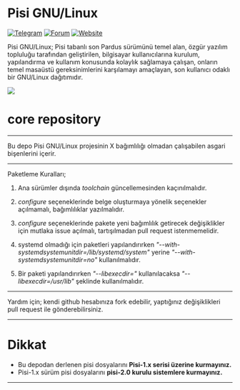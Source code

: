 # Pisi GNU/Linux

[![Telegram](https://img.shields.io/badge/Telegram-Pisi%20GNU%2FLinux-blue)](https://t.me/joinchat/DnOmFNS_KOjzEpnn)
[![Forum](https://img.shields.io/badge/Forum-Pisi%20GNU%2FLinux-orange)](https://pisilinux.org/forum)
[![Website](https://img.shields.io/badge/Website-Pisi%20GNU%2FLinux-green)](https://pisilinux.org/)


Pisi GNU/Linux; Pisi tabanlı son Pardus sürümünü temel alan, özgür yazılım topluluğu tarafından geliştirilen, bilgisayar kullanıcılarına kurulum, yapılandırma ve kullanım konusunda kolaylık sağlamaya çalışan, onların temel masaüstü gereksinimlerini karşılamayı amaçlayan, son kullanıcı odaklı bir GNU/Linux dağıtımıdır.

![](https://github.com/PisiLinuxNew/package-manager/blob/master/data/tray-zero.png)

# core repository

***********************************************************************************************
Bu depo Pisi GNU/Linux projesinin X bağımlılığı olmadan çalışabilen asgari bişenlerini içerir.
***********************************************************************************************

Paketleme Kuralları;

1. Ana sürümler dışında *toolchain* güncellemesinden kaçınılmalıdır.

1. *configure* seçeneklerinde belge oluşturmaya yönelik seçenekler açılmamalı, bağımlılıklar yazılmalıdır.

1. *configure* seçeneklerinde pakete yeni bağımlılık getirecek değişiklikler için mutlaka issue açılmalı, tartışılmadan pull request istenmemelidir.

1. systemd olmadığı için paketleri yapılandırırken *"--with-systemdsystemunitdir=/lib/systemd/system"* yerine *"--with-systemdsystemunitdir=no"* kullanılmalıdır.

1. Bir paketi yapılandırırken *"--libexecdir="* kullanılacaksa *"--libexecdir=/usr/lib"* şeklinde kullanılmalıdır.

-----------------------------------------------------------------

Yardım için;
kendi github hesabınıza fork edebilir, yaptığınız değişiklikleri pull request ile gönderebilirsiniz. 

------------------------------------------------------------------------------
# Dikkat

* Bu depodan derlenen pisi dosyalarını **Pisi-1.x serisi üzerine kurmayınız.**
* Pisi-1.x sürüm pisi dosyalarını **pisi-2.0 kurulu sistemlere kurmayınız.** 

------------------------------------------------------------------------------
